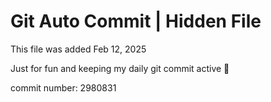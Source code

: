 # Git Auto Commit | Hidden File

This file was added Feb 12, 2025

Just for fun and keeping my daily git commit active 🤪

commit number: 2980831
